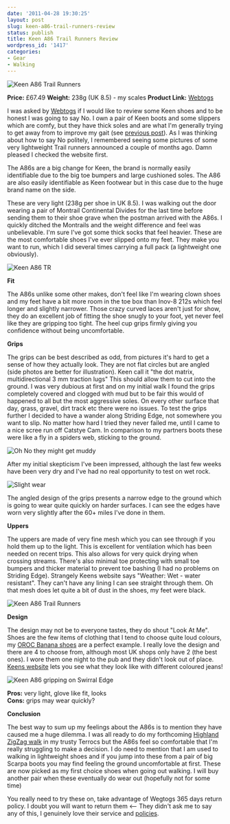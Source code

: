 ```yaml
---
date: '2011-04-28 19:30:25'
layout: post
slug: keen-a86-trail-runners-review
status: publish
title: Keen A86 Trail Runners Review
wordpress_id: '1417'
categories:
- Gear
- Walking
---
```


![Keen A86 Trail Runners](http://dl.dropbox.com/u/2657852/website/images/IMG_20110402_125935.jpg) 

**Price:** £67.49 
**Weight:** 238g (UK 8.5) - my scales 
**Product Link:** [Webtogs](http://www.webtogs.co.uk/Keen_Mens_A86_TR_Trail_Runners_102848-22942.html) 

I was asked by [Webtogs](http://www.webtogs.co.uk/) if I would like to review some Keen shoes and to be honest I was going to say No. I own a pair of Keen boots and some slippers which are comfy, but they have thick soles and are what I'm generally trying to get away from to improve my gait (see [previous post](http://www.stevenhorner.com/?p=1406)). As I was thinking about how to say No politely, I remembered seeing some pictures of some very lightweight Trail runners announced a couple of months ago. Damn pleased I checked the website first. 

The A86s are a big change for Keen, the brand is normally easily identifiable due to the big toe bumpers and large cushioned soles. The A86 are also easily identifiable as Keen footwear but in this case due to the huge brand name on the side. 

These are very light (238g per shoe in UK 8.5). I was walking out the door wearing a pair of Montrail Continental Divides for the last time before sending them to their shoe grave when the postman arrived with the A86s. I quickly ditched the Montrails and the weight difference and feel was unbelievable. I'm sure I've got some thick socks that feel heavier. These are the most comfortable shoes I've ever slipped onto my feet. They make you want to run, which I did several times carrying a full pack (a lightweight one obviously). 

![Keen A86 TR](http://dl.dropbox.com/u/2657852/website/images/IMG_20110402_130147.jpg) 


**Fit** 

The A86s unlike some other makes, don't feel like I'm wearing clown shoes and my feet have a bit more room in the toe box than Inov-8 212s which feel longer and slightly narrower. Those crazy curved laces aren't just for show, they do an excellent job of fitting the shoe snugly to your foot, yet never feel like they are gripping too tight. The heel cup grips firmly giving you confidence without being uncomfortable. 


**Grips** 

The grips can be best described as odd, from pictures it's hard to get a sense of how they actually look. They are not flat circles but are angled (side photos are better for illustration). Keen call it "the dot matrix, multidirectional 3 mm traction lugs" This should allow them to cut into the ground. I was very dubious at first and on my initial walk I found the grips completely covered and clogged with mud but to be fair this would of happened to all but the most aggressive soles. On every other surface that day, grass, gravel, dirt track etc there were no issues. To test the grips further I decided to have a wander along Striding Edge, not somewhere you want to slip. No matter how hard I tried they never failed me, until I came to a nice scree run off Catstye Cam. In comparison to my partners boots these were like a fly in a spiders web, sticking to the ground. 

![Oh No they might get muddy](http://dl.dropbox.com/u/2657852/website/images/IMG_20110402_130959.jpg) 

After my initial skepticism I've been impressed, although the last few weeks have been very dry and I've had no real opportunity to test on wet rock. 

![Slight wear](http://dl.dropbox.com/u/2657852/website/images/Footwear-and-Weardale-Skyline-beta-026.jpg) 

The angled design of the grips presents a narrow edge to the ground which is going to wear quite quickly on harder surfaces. I can see the edges have worn very slightly after the 60+ miles I've done in them. 


**Uppers** 

The uppers are made of very fine mesh which you can see through if you hold them up to the light. This is excellent for ventilation which has been needed on recent trips. This also allows for very quick drying when crossing streams. There's also minimal toe protecting with small toe bumpers and thicker material to prevent toe bashing (I had no problems on Striding Edge). Strangely Keens website says "Weather: Wet - water resistant". They can't have any lining I can see straight through them. Oh that mesh does let quite a bit of dust in the shoes, my feet were black. 

![Keen A86 Trail Runners](http://dl.dropbox.com/u/2657852/website/images/Footwear-and-Weardale-Skyline-beta-0211.jpg) 


**Design** 

The design may not be to everyone tastes, they do shout "Look At Me". Shoes are the few items of clothing that I tend to choose quite loud colours, my [OROC Banana shoes](http://www.inov-8.com/Products-Detail.asp?PG=PG1&L=26&P=5050973079) are a perfect example. I really love the design and there are 4 to choose from, although most UK shops only have 2 (the best ones). I wore them one night to the pub and they didn't look out of place. [Keens website](http://www.keenfootwear.com/product/ss11/shoes/men/trailhead/a86%20tr/classic%20blue!keen%20yellow) lets you see what they look like with different coloured jeans! 

![Keen A86 gripping on Swirral Edge](http://dl.dropbox.com/u/2657852/website/images/Striding-Edge-Swirral-Edge-April-2011-085.jpg) 


**Pros:** very light, glove like fit, looks <BR>
**Cons:** grips may wear quickly? 


**Conclusion** 

The best way to sum up my feelings about the A86s is to mention they have caused me a huge dilemma. I was all ready to do my forthcoming [Highland ZigZag walk](http://www.stevenhorner.com/?p=1393) in my trusty Terrocs but the A86s feel so comfortable that I'm really struggling to make a decision. I do need to mention that I am used to walking in lightweight shoes and if you jump into these from a pair of big Scarpa boots you may find feeling the ground uncomfortable at first. These are now picked as my first choice shoes when going out walking. I will buy another pair when these eventually do wear out (hopefully not for some time) 

You really need to try these on, take advantage of Wegtogs 365 days return policy. I doubt you will want to return them <-- They didn't ask me to say any of this, I genuinely love their service and [policies](http://www.webtogs.co.uk/help/Why_Buy_From_Webtogs.html).
